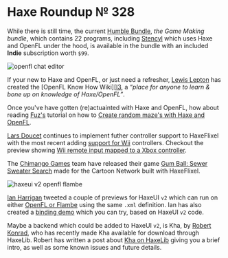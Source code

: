 [_template]: ../templates/roundup.html
[date]: / "2015-07-15 13:41:00"
[modified]: / "2015-07-15 13:41:00"
[published]: / "2015-07-15 13:41:00"
[“”]: a ""
# Haxe Roundup № 328

While there is still time, the current [Humble Bundle][l1], _the Game Making bundle_,
which contains 22 programs, including [Stencyl][l2] which uses Haxe and OpenFL
under the hood, is available in the bundle with an included **Indie** subscription
worth `$99`.

![openfl chat editor](/img/328/chatide.png "Jaroslav Meloun (@jarnik) working on a conversation editor using OpenFL.")

If your new to Haxe and OpenFL, or just need a refresher, [Lewis Lepton][gh1] has
created the [OpenFL Know How Wiki][[l3], a _“place for anyone to learn & bone up 
on knowledge of Haxe/OpenFL”_.

Once you've have gotten (re)actuainted with Haxe and OpenFL, how about reading
[Fuz's][tw1] tutorial on how to [Create random maze's with Haxe and OpenFL][l4].

[Lars Doucet][tw2] continues to implement futher controller support to HaxeFlixel 
with the most recent adding [support for Wii][l6] controllers. Checkout the preview
showing [Wii remote input mapped to a Xbox controller][l5].

The [Chimango Games][tw3] team have released their game [Gum Ball: Sewer Sweater 
Search][l7] made for the Cartoon Network built with HaxeFlixel.

![haxeui v2 openfl flambe](/img/328/haxeuiv2.png "HaxeUI Version 2")

[Ian Harrigan][tw4] tweeted a couple of previews for HaxeUI `v2` which can
run on either [OpenFL or Flambe][l8] using the same `.xml` definition. Ian has
also created a [binding demo][l9] which you can try, based on HaxeUI `v2` code.

Maybe a backend which could be added to HaxeUI `v2`, is Kha, by [Robert Konrad][tw5],
who has recently made Kha available for download through HaxeLib. Robert has
written a post about [Kha on HaxeLib][l10] giving you a brief intro, as well as
some known issues and future details.

[tw5]: https://twitter.com/robdangerous "@robdangerous"
[tw4]: https://twitter.com/IanHarrigan1982 "@IanHarrigan1982"
[tw3]: https://twitter.com/ChimangoGames "@ChimangoGames"
[tw2]: https://twitter.com/larsiusprime "@larsiusprime"
[tw1]: https://twitter.com/fuz_games "@fuz_games"

[gh1]: https://github.com/lewislepton "@lewislepton"

[l10]: http://tech.ktxsoftware.com/kha-on-haxelib/ "Kha now on HaxeLib"
[l9]: https://dl.dropboxusercontent.com/u/26678671/haxeui-openfl.swf "HaxeUI v2 Binding Demo"
[l8]: https://twitter.com/IanHarrigan1982/status/619791095891918848 "HaxeUI v2 running on OpenFL and Flambe"
[l7]: http://www.minijuegos.com/juego/gumball-sewer-sweater-search "Gum Ball: Sewer Sweater Search"
[l6]: https://github.com/HaxeFlixel/flixel/pull/1563 "Add Wiimote support to HaxeFlixel"
[l5]: https://twitter.com/larsiusprime/status/620718009355669504 "Wii Remote Pitch and Roll"
[l4]: https://fuzdevlog.wordpress.com/2015/07/10/create-random-maze-with-haxeopenfl/ "Create random maze's with Haxe and OpenFL"
[l3]: https://github.com/lewislepton/openfl-know-how/wiki "Haxe and OpenFL Know How Wiki"
[l2]: http://www.stencyl.com/ "Stencyl: Make iPhone, iPad, Android Games with code"
[l1]: https://www.humblebundle.com/ "Humble Game Making Bundle"